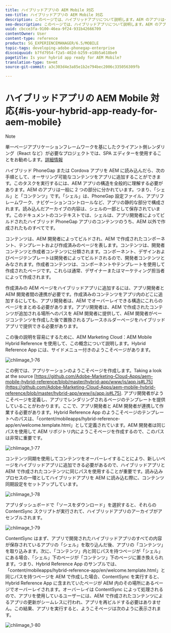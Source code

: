 ```yaml
---
title: ハイブリッドアプリの AEM Mobile 対応
seo-title: ハイブリッドアプリの AEM Mobile 対応
description: このページでは、ハイブリッドアプリについて説明します。AEM のアプリは一般に 2 つの部分に分かれています。それらは、「シェル」と「コンテンツ」です。このページでは、これらのトピックについて詳しく説明します。
seo-description: このページでは、ハイブリッドアプリについて説明します。AEM のアプリは一般に 2 つの部分に分かれています。それらは、「シェル」と「コンテンツ」です。このページでは、これらのトピックについて詳しく説明します。
uuid: cbcce3fa-9100-46ea-9f24-931b42666709
contentOwner: User
content-type: reference
products: SG_EXPERIENCEMANAGER/6.5/MOBILE
topic-tags: developing-adobe-phonegap-enterprise
discoiquuid: b7fd7954-f2a5-402d-b259-e18b5a618be9
pagetitle: Is your hybrid app ready for AEM Mobile?
translation-type: tm+mt
source-git-commit: a3c303d4e3a85e1b2e794bec2006c335056309fb

---
```



# ハイブリッドアプリの AEM Mobile 対応{#is-your-hybrid-app-ready-for-aem-mobile}

>[!NOTE]
>
>単一ページアプリケーションフレームワークを基にしたクライアント側レンダリング（React など）が必要なプロジェクトでは、SPA エディターを使用することをお勧めします。[詳細情報](/help/sites-developing/spa-overview.md)

ハイブリッド PhoneGap または Cordova アプリを AEM に読み込んだら、次の手順として、オーサリング可能なコンテンツをアプリに追加することができます。このタスクを実行するには、AEM アプリの構造を全般的に理解する必要があります。AEM のアプリは一般に 2 つの部分に分かれています。つまり、「シェル」と「コンテンツ」です。「シェル」は、PhoneGap 設定ファイル、アプリフレームワーク、ナビゲーションコントロールなど、アプリの静的な部分で構成されます。読み込んだアーカイブの内容は、シェルの一部として保存されています。このドキュメントのコンテキストでは、シェルは、アプリ開発者によってビルドされたハイブリッド PhoneGap アプリのコンテンツのうち、AEM 以外で作成されたものすべてです。

コンテンツは、AEM 開発者によってビルドされ、AEM で作成されたコンポーネント、テンプレートおよび作成済みのページを表します。コンテンツは、開発者コンテンツと作成者コンテンツに分類されます。コンポーネント、デザインおよびページテンプレートは開発者によってビルドされるので、開発者コンテンツとみなされます。作成者コンテンツは、コンポーネントやテンプレートを使用して作成されたページです。これらは通常、デザイナーまたはマーケティング担当者によって作成されます。

作成済みの AEM ページをハイブリッドアプリに追加するには、アプリ開発者と AEM 開発者間の連携が必要です。作成済みのコンテンツをアプリ内のどこに追加するにしても、アプリ開発者は、AEM でオーバーレイできる構造にこれらのページをまとめる必要があります。アプリ開発者は、AEM で作成されたコンテンツが追加される場所へのパスを AEM 開発者に提供して、AEM 開発者がページコンテンツを作成した後で置換されるプレースホルダーページをハイブリッドアプリで提供できる必要があります。

この後の説明を容易にするために、AEM Marketing Cloud：AEM Mobile Hybrid Reference を使用して、この概念について説明します。Hybrid Reference App には、サイドメニュー付きのようこそページがあります。

![chlimage_1-76](assets/chlimage_1-76.png)

この例では、アプリケーションのようこそページを作成します。Taking a look at the source [https://github.com/Adobe-Marketing-Cloud-Apps/aem-mobile-hybrid-reference/blob/master/hybrid-app/www/js/app.js#L75](https://github.com/Adobe-Marketing-Cloud-Apps/aem-mobile-hybrid-reference/blob/master/hybrid-app/www/js/app.js#L75). アプリ開発者がようこそページを定義し、アプリでレンダリングされるページのテンプレートを提供していることがわかります。ここで、アプリ開発者と AEM 開発者が連携して作業する必要があります。Hybrid Reference App のようこそページのテンプレートへのパスは、「content/mobileapps/hybrid-reference-app/en/welcome.template.html」として定義されています。AEM 開発者は同じパスを使用して AEM リポジトリ内にようこそページを作成するので、このパスは非常に重要です。

![chlimage_1-77](assets/chlimage_1-77.png)

コンテンツ同期を使用してコンテンツをオーバーレイすることにより、新しいページをハイブリッドアプリに追加できる必要があるので、ハイブリッドアプリと AEM で作成されたコンテンツに同じパスを使用することが重要です。読み込みプロセスの一環としてハイブリッドアプリを AEM に読み込む際に、コンテンツ同期設定をセットアップしています。

![chlimage_1-78](assets/chlimage_1-78.png)

アプリダッシュボードで「ソースをダウンロード」を選択すると、それらの ContentSync スクリプトが実行されて、ハイブリッドアプリのアーカイブがアセンブルされます。

![chlimage_1-79](assets/chlimage_1-79.png)

ContentSync はまず、アプリで開発されたハイブリッドアプリのすべての内容が保存されているアプリの「シェル」を取り込んだ後、アプリの「コンテンツ」を取り込みます。次に、「コンテンツ」内と同じパスを持つページが「シェル」にある場合、「シェル」下のページが「コンテンツ」下のページに置き換えられます。つまり、Hybrid Reference App のサンプルでは、「content/mobileapps/hybrid-reference-app/en/welcome.template.html」と同じパスを持つページを AEM で作成した場合、ContentSync を実行すると、Hybrid Reference App に含まれていたページが AEM 内のその場所にあるページでオーバーレイされます。オーバーレイは ContentSync によって処理されるので、アプリを使用しているユーザーには、AEM で作成されたコンテンツによるアプリの更新がシームレスに行われ、アプリを再ビルドする必要はありません。この結果、アプリを実行すると、ようこそページは次のように表示されます。

![chlimage_1-80](assets/chlimage_1-80.png)

